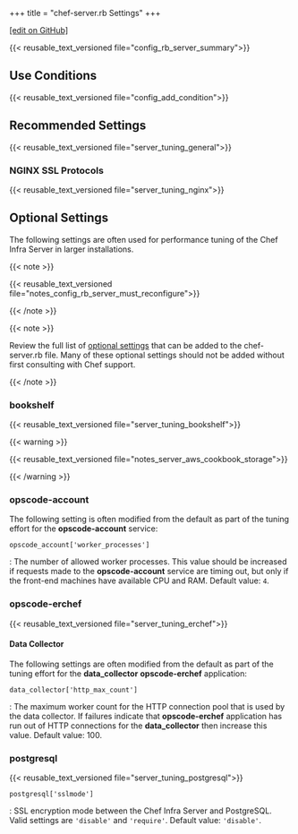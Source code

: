 +++
title = "chef-server.rb Settings"
+++

[\[edit on GitHub\]](https://github.com/chef/chef-web-docs/blob/master/content/server/v14_0/config_rb_server.md)

{{< reusable_text_versioned file="config_rb_server_summary">}}

## Use Conditions

{{< reusable_text_versioned file="config_add_condition">}}

## Recommended Settings

{{< reusable_text_versioned file="server_tuning_general">}}

### NGINX SSL Protocols

{{< reusable_text_versioned file="server_tuning_nginx">}}

## Optional Settings

The following settings are often used for performance tuning of the Chef
Infra Server in larger installations.

{{< note >}}

{{< reusable_text_versioned file="notes_config_rb_server_must_reconfigure">}}

{{< /note >}}

{{< note >}}

Review the full list of [optional
settings](/config_rb_server_optional_settings/) that can be added to
the chef-server.rb file. Many of these optional settings should not be
added without first consulting with Chef support.

{{< /note >}}

### bookshelf

{{< reusable_text_versioned file="server_tuning_bookshelf">}}

{{< warning >}}

{{< reusable_text_versioned file="notes_server_aws_cookbook_storage">}}

{{< /warning >}}

### opscode-account

The following setting is often modified from the default as part of the
tuning effort for the **opscode-account** service:

`opscode_account['worker_processes']`

:   The number of allowed worker processes. This value should be
    increased if requests made to the **opscode-account** service are
    timing out, but only if the front-end machines have available CPU
    and RAM. Default value: `4`.

### opscode-erchef

{{< reusable_text_versioned file="server_tuning_erchef">}}

#### Data Collector

The following settings are often modified from the default as part of
the tuning effort for the **data_collector** **opscode-erchef**
application:

`data_collector['http_max_count']`

:   The maximum worker count for the HTTP connection pool that is used
    by the data collector. If failures indicate that **opscode-erchef**
    application has run out of HTTP connections for the
    **data_collector** then increase this value. Default value: <span
    class="title-ref">100</span>.

### postgresql

{{< reusable_text_versioned file="server_tuning_postgresql">}}

`postgresql['sslmode']`

:   SSL encryption mode between the Chef Infra Server and PostgreSQL.
    Valid settings are `'disable'` and `'require'`. Default value:
    `'disable'`.
